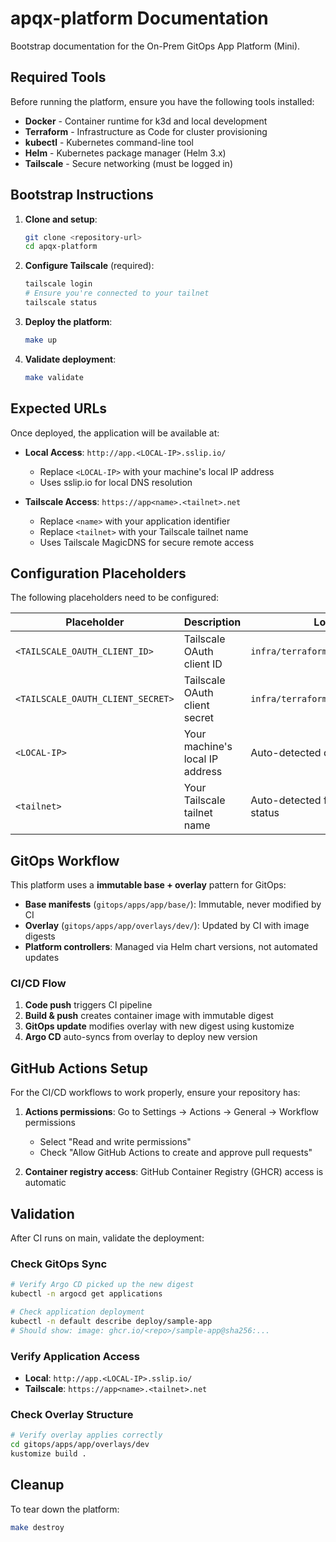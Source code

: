 # apqx-platform Documentation

Bootstrap documentation for the On-Prem GitOps App Platform (Mini).

## Required Tools

Before running the platform, ensure you have the following tools installed:

- **Docker** - Container runtime for k3d and local development
- **Terraform** - Infrastructure as Code for cluster provisioning
- **kubectl** - Kubernetes command-line tool
- **Helm** - Kubernetes package manager (Helm 3.x)
- **Tailscale** - Secure networking (must be logged in)

## Bootstrap Instructions

1. **Clone and setup**:
   ```bash
   git clone <repository-url>
   cd apqx-platform
   ```

2. **Configure Tailscale** (required):
   ```bash
   tailscale login
   # Ensure you're connected to your tailnet
   tailscale status
   ```

3. **Deploy the platform**:
   ```bash
   make up
   ```

4. **Validate deployment**:
   ```bash
   make validate
   ```

## Expected URLs

Once deployed, the application will be available at:

- **Local Access**: `http://app.<LOCAL-IP>.sslip.io/`
  - Replace `<LOCAL-IP>` with your machine's local IP address
  - Uses sslip.io for local DNS resolution

- **Tailscale Access**: `https://app<name>.<tailnet>.net`
  - Replace `<name>` with your application identifier
  - Replace `<tailnet>` with your Tailscale tailnet name
  - Uses Tailscale MagicDNS for secure remote access

## Configuration Placeholders

The following placeholders need to be configured:

| Placeholder | Description | Location |
|-------------|-------------|----------|
| `<TAILSCALE_OAUTH_CLIENT_ID>` | Tailscale OAuth client ID | `infra/terraform/helm_tailscale.tf` |
| `<TAILSCALE_OAUTH_CLIENT_SECRET>` | Tailscale OAuth client secret | `infra/terraform/helm_tailscale.tf` |
| `<LOCAL-IP>` | Your machine's local IP address | Auto-detected during deployment |
| `<tailnet>` | Your Tailscale tailnet name | Auto-detected from Tailscale status |

## GitOps Workflow

This platform uses a **immutable base + overlay** pattern for GitOps:

- **Base manifests** (`gitops/apps/app/base/`): Immutable, never modified by CI
- **Overlay** (`gitops/apps/app/overlays/dev/`): Updated by CI with image digests
- **Platform controllers**: Managed via Helm chart versions, not automated updates

### CI/CD Flow

1. **Code push** triggers CI pipeline
2. **Build & push** creates container image with immutable digest
3. **GitOps update** modifies overlay with new digest using kustomize
4. **Argo CD** auto-syncs from overlay to deploy new version

## GitHub Actions Setup

For the CI/CD workflows to work properly, ensure your repository has:

1. **Actions permissions**: Go to Settings → Actions → General → Workflow permissions
   - Select "Read and write permissions"
   - Check "Allow GitHub Actions to create and approve pull requests"

2. **Container registry access**: GitHub Container Registry (GHCR) access is automatic

## Validation

After CI runs on main, validate the deployment:

### Check GitOps Sync
```bash
# Verify Argo CD picked up the new digest
kubectl -n argocd get applications

# Check application deployment
kubectl -n default describe deploy/sample-app
# Should show: image: ghcr.io/<repo>/sample-app@sha256:...
```

### Verify Application Access
- **Local**: `http://app.<LOCAL-IP>.sslip.io/`
- **Tailscale**: `https://app<name>.<tailnet>.net`

### Check Overlay Structure
```bash
# Verify overlay applies correctly
cd gitops/apps/app/overlays/dev
kustomize build .
```

## Cleanup

To tear down the platform:

```bash
make destroy
```
